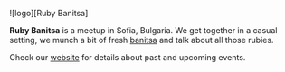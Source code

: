![logo][Ruby Banitsa]

**Ruby Banitsa** is a meetup in Sofia, Bulgaria. We get together in a casual
setting, we munch a bit of fresh [banitsa] and talk about all those rubies.

Check our [website] for details about past and upcoming events.

[logo]: https://raw.githubusercontent.com/gsamokovarov/rubybanitsa.com/master/app/assets/images/logo.png
[banitsa]: https://en.wikipedia.org/wiki/Banitsa
[website]: https://rubybanitsa.com/
